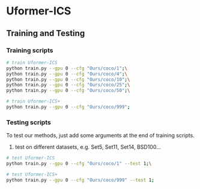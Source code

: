 # Uformer-ICS



## Training and Testing


### Training scripts 

```bash
# train Uformer-ICS
python train.py --gpu 0 --cfg "Ours/coco/1";\
python train.py --gpu 0 --cfg "Ours/coco/4";\
python train.py --gpu 0 --cfg "Ours/coco/10";\
python train.py --gpu 0 --cfg "Ours/coco/25";\
python train.py --gpu 0 --cfg "Ours/coco/50";\

# train Uformer-ICS+
python train.py --gpu 0 --cfg "Ours/coco/999";
```

### Testing scripts

To test our methods, just add some arguments at the end of training scripts. 

1. test on different datasets, e.g. Set5, Set11, Set14, BSD100...

```bash
# test Uformer-ICS
python train.py --gpu 0 --cfg "Ours/coco/1" --test 1;\

# test Uformer-ICS+
python train.py --gpu 0 --cfg "Ours/coco/999" --test 1;
```




